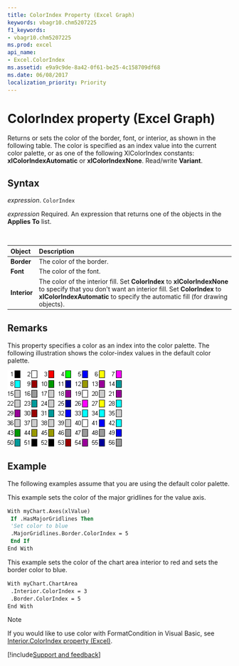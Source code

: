 ```yaml
---
title: ColorIndex Property (Excel Graph)
keywords: vbagr10.chm5207225
f1_keywords:
- vbagr10.chm5207225
ms.prod: excel
api_name:
- Excel.ColorIndex
ms.assetid: e9a9c9de-8a42-0f61-be25-4c158709df68
ms.date: 06/08/2017
localization_priority: Priority
---
```



# ColorIndex property (Excel Graph)

Returns or sets the color of the border, font, or interior, as shown in the following table. The color is specified as an index value into the current color palette, or as one of the following XlColorIndex constants: **xlColorIndexAutomatic** or **xlColorIndexNone**. Read/write **Variant**.

## Syntax

_expression_. `ColorIndex`

_expression_ Required. An expression that returns one of the objects in the **Applies To** list.

<br/>

|Object|Description|
|:-----|:-----|
| **Border**|The color of the border.|
| **Font**|The color of the font.|
| **Interior**|The color of the interior fill. Set **ColorIndex** to **xlColorIndexNone** to specify that you don't want an interior fill. Set **ColorIndex** to **xlColorIndexAutomatic** to specify the automatic fill (for drawing objects).|

## Remarks

This property specifies a color as an index into the color palette. The following illustration shows the color-index values in the default color palette.

![Color](../images/colorin_ZA06050819.gif)

## Example

The following examples assume that you are using the default color palette.

This example sets the color of the major gridlines for the value axis.

```vb
With myChart.Axes(xlValue) 
 If .HasMajorGridlines Then 
 'Set color to blue 
 .MajorGridlines.Border.ColorIndex = 5 
 End If 
End With
```

This example sets the color of the chart area interior to red and sets the border color to blue.

```vb
With myChart.ChartArea 
 .Interior.ColorIndex = 3 
 .Border.ColorIndex = 5 
End With
```

> [!NOTE] 
> If you would like to use color with FormatCondition in Visual Basic, see [Interior.ColorIndex property (Excel)](excel.interior.colorindex.md).

[!include[Support and feedback](~/includes/feedback-boilerplate.md)]
